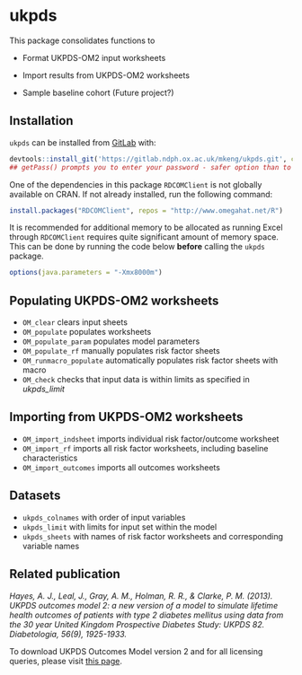 
<!-- README.md is generated from README.Rmd. Please edit that file -->

# ukpds

This package consolidates functions to

  - Format UKPDS-OM2 input worksheets

  - Import results from UKPDS-OM2 worksheets

  - Sample baseline cohort (Future project?)

## Installation

`ukpds` can be installed from [GitLab](https://gitlab.ndph.ox.ac.uk)
with:

``` r
devtools::install_git('https://gitlab.ndph.ox.ac.uk/mkeng/ukpds.git', credentials = git2r::cred_user_pass("yourusername", getPass::getPass()))
## getPass() prompts you to enter your password - safer option than to have password stored in script
```

One of the dependencies in this package `RDCOMClient` is not globally
available on CRAN. If not already installed, run the following command:

``` r
install.packages("RDCOMClient", repos = "http://www.omegahat.net/R") 
```

It is recommended for additional memory to be allocated as running Excel
through `RDCOMClient` requires quite significant amount of memory space.
This can be done by running the code below **before** calling the
`ukpds` package.

``` r
options(java.parameters = "-Xmx8000m")
```

## Populating UKPDS-OM2 worksheets

  - `OM_clear` clears input sheets
  - `OM_populate` populates worksheets
  - `OM_populate_param` populates model parameters
  - `OM_populate_rf` manually populates risk factor sheets
  - `OM_runmacro_populate` automatically populates risk factor sheets
    with macro
  - `OM_check` checks that input data is within limits as specified in
    *ukpds\_limit*

## Importing from UKPDS-OM2 worksheets

  - `OM_import_indsheet` imports individual risk factor/outcome
    worksheet
  - `OM_import_rf` imports all risk factor worksheets, including
    baseline characteristics
  - `OM_import_outcomes` imports all outcomes worksheets

## Datasets

  - `ukpds_colnames` with order of input variables  
  - `ukpds_limit` with limits for input set within the model  
  - `ukpds_sheets` with names of risk factor worksheets and
    corresponding variable names

## Related publication

*Hayes, A. J., Leal, J., Gray, A. M., Holman, R. R., & Clarke, P. M.
(2013). UKPDS outcomes model 2: a new version of a model to simulate
lifetime health outcomes of patients with type 2 diabetes mellitus using
data from the 30 year United Kingdom Prospective Diabetes Study: UKPDS
82. Diabetologia, 56(9), 1925-1933.*

To download UKPDS Outcomes Model version 2 and for all licensing
queries, please visit [this
page](http://www.dtu.ox.ac.uk/outcomesmodel/).
